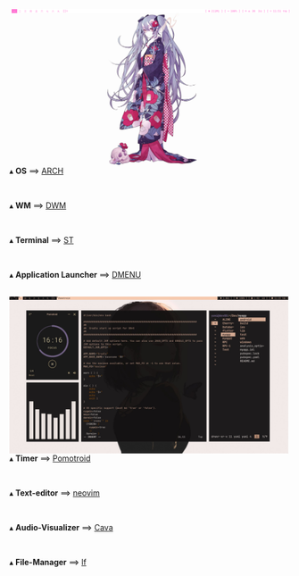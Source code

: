<img src='Desktop.png' align='right' width='500px'/>
   
   ▴ **OS** ==> [ARCH](https://archlinux.org/)
   
   <br>
   
   ▴ **WM** ==> [DWM](https://dwm.suckless.org/)
   
   <br>
   
   ▴ **Terminal** ==> [ST](https://st.suckless.org/)
   
   <br>
   
   ▴ **Application Launcher** ==> [DMENU](https://github.com/davatorium/rofi)
   
   <br>
   
<img src='W-Space.jpg' align='left' width='500px'/>

   <br>

   ▴ **Timer** ==> [Pomotroid](https://splode.github.io/pomotroid/)
   
   <br>
   
   ▴ **Text-editor** ==> [neovim](https://neovim.io/)
   
   <br>
   
   ▴ **Audio-Visualizer** ==> [Cava](https://github.com/karlstav/cava/)
   
   <br>
   
   ▴ **File-Manager** ==> [lf](https://github.com/gokcehan/lf/)
   
